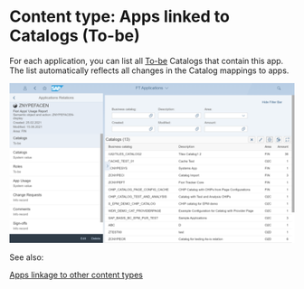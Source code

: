 # Content type: Apps linked to Catalogs (To-be)

For each application, you can list all [To-be](../../specification-records.md) Catalogs that contain this app. The list automatically reflects all changes in the Catalog mappings to apps.

[![](res/app-cats-tobe.png)](res/app-cats-tobe.png)

See also:

[Apps linkage to other content types](apps.md#linkage-to-other-content-types)